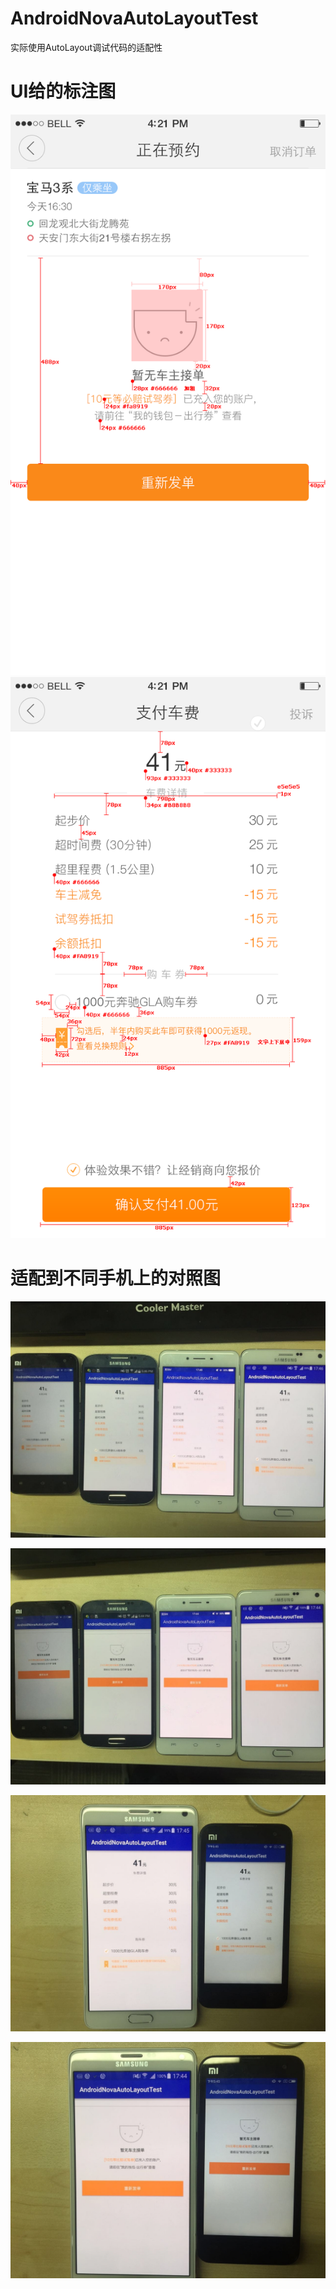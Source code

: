 # AndroidNovaAutoLayoutTest
实际使用AutoLayout调试代码的适配性
# UI给的标注图
![](https://raw.githubusercontent.com/supengchao/AndroidNovaAutoLayoutTest/master/720.png)
![](https://raw.githubusercontent.com/supengchao/AndroidNovaAutoLayoutTest/master/0203.png)
# 适配到不同手机上的对照图
![](https://raw.githubusercontent.com/supengchao/AndroidNovaAutoLayoutTest/master/785602171693993604.jpg )

![](https://raw.githubusercontent.com/supengchao/AndroidNovaAutoLayoutTest/master/97096496742385666.jpg)

![](https://raw.githubusercontent.com/supengchao/AndroidNovaAutoLayoutTest/master/58279259734074277.jpg)

![](https://raw.githubusercontent.com/supengchao/AndroidNovaAutoLayoutTest/master/702518165767784014.jpg)
